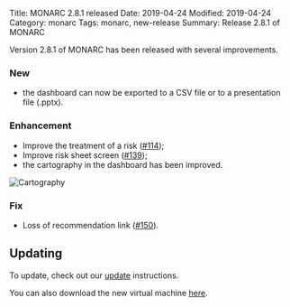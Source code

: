 Title: MONARC 2.8.1 released
Date: 2019-04-24
Modified: 2019-04-24
Category: monarc
Tags: monarc, new-release
Summary: Release 2.8.1 of MONARC

Version 2.8.1 of MONARC has been released with several improvements.

### New

- the dashboard can now be exported to a CSV file or to a presentation file (.pptx).

### Enhancement

- Improve the treatment of a risk ([#114](https://github.com/monarc-project/MonarcAppFO/issues/114));
- Improve risk sheet screen ([#139](https://github.com/monarc-project/MonarcAppFO/issues/139));
- the cartography in the dashboard has been improved.

![Cartography](/assets/images/posts/dashboard-cartography.png#center "Cartography")

### Fix

- Loss of recommendation link ([#150](https://github.com/monarc-project/MonarcAppFO/issues/150)).


## Updating

To update, check out our
[update](http://monarc.lu/documentation/technical-guide/#monarc-update) instructions.

You can also download the new virtual machine
[here](https://github.com/monarc-project/MonarcAppFO/releases/tag/v2.8.1).

